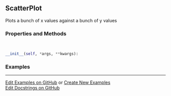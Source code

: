 ## <a id="McUtils.Plots.Plots.ScatterPlot">ScatterPlot</a>
Plots a bunch of x values against a bunch of y values

### Properties and Methods
<a id="McUtils.Plots.Plots.ScatterPlot.__init__">&nbsp;</a>
```python
__init__(self, *args, **kwargs): 
```

### Examples


___

[Edit Examples on GitHub](https://github.com/McCoyGroup/References/edit/gh-pages/Documentation/examples/McUtils/Plots/Plots/ScatterPlot.md) or 
[Create New Examples](https://github.com/McCoyGroup/References/new/gh-pages/?filename=Documentation/examples/McUtils/Plots/Plots/ScatterPlot.md) <br/>
[Edit Docstrings on GitHub](https://github.com/McCoyGroup/McUtils/edit/master/Plots/Plots.py?message=Update%20Docs)